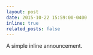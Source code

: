 ```yaml
---
layout: post
date: 2015-10-22 15:59:00-0400
inline: true
related_posts: false
---
```

A simple inline announcement.
